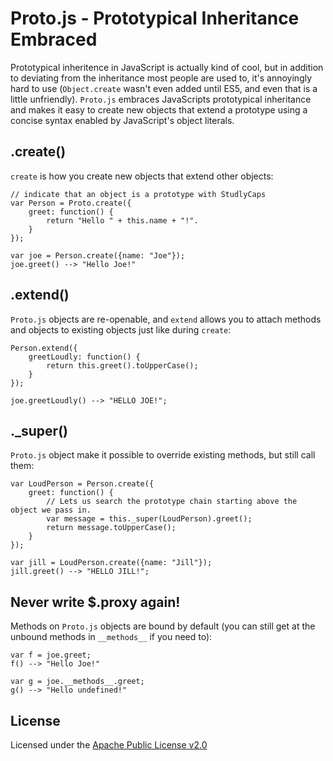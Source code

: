 Proto.js - Prototypical Inheritance Embraced
============================================
Prototypical inheritence in JavaScript is actually kind of cool, but in addition to
deviating from the inheritance most people are used to, it's annoyingly hard to use
(``Object.create`` wasn't even added until ES5, and even that is a little unfriendly).
``Proto.js`` embraces JavaScripts prototypical inheritance and makes it easy to create
new objects that extend a prototype using a concise syntax enabled by JavaScript's
object literals.

.create()
---------
``create`` is how you create new objects that extend other objects:

	// indicate that an object is a prototype with StudlyCaps
	var Person = Proto.create({
		greet: function() {
			return "Hello " + this.name + "!".
		}
	});
	
	var joe = Person.create({name: "Joe"});
	joe.greet() --> "Hello Joe!"

.extend()
---------
``Proto.js`` objects are re-openable, and ``extend`` allows you to attach methods and
objects to existing objects just like during ``create``:

	Person.extend({
		greetLoudly: function() {
			return this.greet().toUpperCase();
		}
	});
	
	joe.greetLoudly() --> "HELLO JOE!";


._super()
---------
``Proto.js`` object make it possible to override existing methods, but still call them:

	var LoudPerson = Person.create({
		greet: function() {
			// Lets us search the prototype chain starting above the object we pass in.
			var message = this._super(LoudPerson).greet();
			return message.toUpperCase();
		}
	});
	
	var jill = LoudPerson.create({name: "Jill"});
	jill.greet() --> "HELLO JILL!";

Never write $.proxy again!
--------------------------
Methods on ``Proto.js`` objects are bound by default (you can still get at the unbound methods in ``__methods__`` if
you need to):

	var f = joe.greet;
	f() --> "Hello Joe!"
	
	var g = joe.__methods__.greet;
	g() --> "Hello undefined!"

	
License
-------
Licensed under the [Apache Public License v2.0](http://www.apache.org/licenses/LICENSE-2.0)
